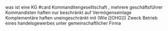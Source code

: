 was ist eine KG #card 
Kommanditengeselltschaft , mehrere geschäftsführer
Kommandisten haften nur beschränkt auf Vermögenseinlage
Komplementäre haften uneingeschränkt mit (Wie [[OHG]])
Zweck Betrieb eines handelsgewerbes unter gemeinschaftlicher Firma
